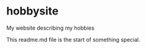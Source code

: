 # hobbysite
My website describing my hobbies

This readme.md file is the start of something special.
